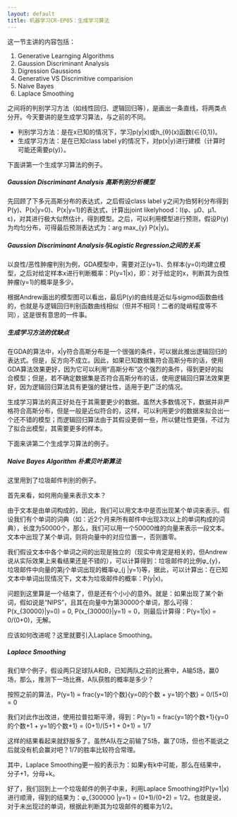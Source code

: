 ```yaml
---
layout: default
title: 机器学习CR-EP05：生成学习算法
---
```

这一节主讲的内容包括：

1. Generative Learnging Algorithms
2. Gaussion Discriminant Analysis
3. Digression Gaussions
4. Generative VS Discrimitive comparision
5. Naive Bayes
6. Laplace Smoothing

之间将的判别学习方法（如线性回归、逻辑回归等），是画出一条直线，将两类点分开。今天要讲的是生成学习算法，与之前的不同。

* 判别学习方法：是在x已知的情况下，学习p(y|x)或h_{θ}(x)函数(∈\{0,1\})。
* 生成学习方法：是在已知class label y的情况下，对p(x|y)进行建模（计算时可能还需要p(y)）。

下面讲第一个生成学习算法的例子。

##### Gaussion Discriminant Analysis 高斯判别分析模型

先回顾了下多元高斯分布的表达式，之后假设class label y之间为伯努利分布得到P(y)、P(x|y=0)、P(x|y=1)的表达式，计算出joint likelyhood：l(φ、μ0、μ1、ε)，对其进行极大似然估计，得到模型。之后，可以利用模型进行预测，假设P(y)为均匀分布，可得最后预测表达式为：arg max_{y} P(x|y)。

##### Gaussion Discriminant Analysis与Logistic Regression之间的关系

以良性/恶性肿瘤判别为例，GDA模型中，需要对正(y=1)、负样本(y=0)均建立模型，之后对给定样本x进行判断概率：P(y=1|x)，即：对于给定的x，判断其为良性肿瘤(y=1)的概率是多少。

根据Andrew画出的模型图可以看出，最后P(y)的曲线是近似与sigmod函数曲线的，也就是与逻辑回归判别函数曲线相似（但并不相同！二者的陡峭程度等不同），这是很有意思的一件事。

##### 生成学习方法的优缺点

在GDA的算法中，x|y符合高斯分布是一个很强的条件，可以据此推出逻辑回归的表达式。但是，反方向不成立。因此，如果已知数据集符合高斯分布的话，使用GDA算法效果更好，因为它可以利用“高斯分布”这个强烈的条件，得到更好的拟合模型；但是，若不确定数据集是否符合高斯分布的话，使用逻辑回归算法效果更好，因为逻辑回归算法具有更强的健壮性，适用于更广泛的情况。

生成学习算法的真正好处在于其需要更少的数据。虽然大多数情况下，数据并非严格符合高斯分布，但是一般是近似符合的，这样，可以利用更少的数据来拟合出一个还不错的模型；而逻辑回归算法由于其假设更弱一些，所以健壮性更强，不过为了拟合出模型，其需要更多的样本。

下面来讲第二个生成学习算法的例子。

##### Naive Bayes Algorithm 朴素贝叶斯算法

这里用到了垃圾邮件判别的例子。

首先来看，如何用向量来表示文本？

由于文本是由单词构成的，因此，我们可以用文本中是否出现某个单词来表示。假设我们有个单词的词典（如：近2个月来所有邮件中出现3次以上的单词构成的词典），长度为50000个，那么，我们可以用一个50000维的向量来表示一段文本。文本中出现了某个单词，则将向量中的对应位置一，否则置零。

我们假设文本中各个单词之间的出现是独立的（现实中肯定是相关的，但Andrew说从实际效果上来看结果还是不错的），可以计算得到：垃圾邮件的比例φ_{y}，垃圾邮件中向量的第j个单词出现的概率φ_{j
|y=1}等，据此，可以计算出：在已知文本中单词出现情况下，文本为垃圾邮件的概率：P(y|x)。

问题到这里算是一个结束了，但是还有个小小的意外。就是：如果出现了某个新词，假如说是“NIPS”，且其在向量中为第30000个单词，那么可得：P(x_{30000}|y=0) = 0, P(x_{30000}|y=1) = 0，则最后计算得：P(y=1|x) = 0/(0+0)，无解。

应该如何改进呢？这里就要引入Laplace Smoothing。

##### Laplace Smoothing

我们举个例子，假设两只足球队A和B，已知两队之前的比赛中，A输5场，赢0场，那么，推测下一场比赛，A队获胜的概率是多少？

按照之前的算法，P(y=1) = frac{y=1的个数}{y=0的个数 + y=1的个数} = 0/(5+0) = 0

我们对此作出改进，使用拉普拉斯平滑，得到：P(y=1) = frac{y=1的个数+1}{y=0的个数+1 + y=1的个数+1} = (0+1)/(5+1 + 0+1) = 1/7

这样的结果看起来就舒服多了。虽然A队在之前输了5场，赢了0场，但也不能说之后就没有机会赢对吧？1/7的胜率比较符合常理。

其中，Laplace Smoothing更一般的表示为：如果y有k中可能，那么在结果中，分子+1，分母+k。

好了，我们回到上一个垃圾邮件的例子中来，利用Laplace Smoothing对P(y=1|x)进行顺滑，得到的结果为：φ_{300000
|y=1} = (0+1)/(0+2) = 1/2。也就是说，对于未出现过的单词，根据此判断其为垃圾邮件的概率为1/2。